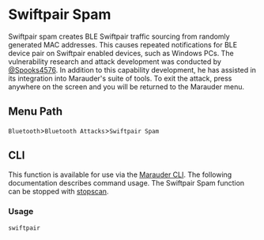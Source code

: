 # Swiftpair Spam
Swiftpair spam creates BLE Swiftpair traffic sourcing from randomly generated MAC addresses. This causes repeated notifications for BLE device pair on Swiftpair enabled devices, such as Windows PCs. The vulnerability research and attack development was conducted by [@Spooks4576](https://github.com/Spooks4576). In addition to this capability development, he has assisted in its integration into Marauder's suite of tools. To exit the attack, press anywhere on the screen and you will be returned to the Marauder menu.

## Menu Path
`Bluetooth`>`Bluetooth Attacks`>`Swiftpair Spam`

## CLI
This function is available for use via the [Marauder CLI](https://github.com/justcallmekoko/ESP32Marauder/wiki/cli). The following documentation describes command usage. The Swiftpair Spam function can be stopped with [stopscan](https://github.com/justcallmekoko/ESP32Marauder/wiki/stopscan).

### Usage
`swiftpair`